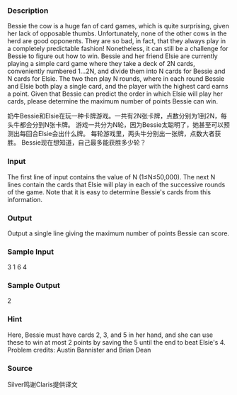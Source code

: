 
### Description
Bessie the cow is a huge fan of card games, which is quite surprising, given her lack of opposable thumbs. Unfortunately, none of the other cows in the herd are good opponents. They are so bad, in fact, that they always play in a completely predictable fashion! Nonetheless, it can still be a challenge for Bessie to figure out how to win.
Bessie and her friend Elsie are currently playing a simple card game where they take a deck of 2N cards, conveniently numbered 1…2N, and divide them into N cards for Bessie and N cards for Elsie. The two then play N rounds, where in each round Bessie and Elsie both play a single card, and the player with the highest card earns a point.
Given that Bessie can predict the order in which Elsie will play her cards, please determine the maximum number of points Bessie can win.

奶牛Bessie和Elsie在玩一种卡牌游戏。一共有2N张卡牌，点数分别为1到2N，每头牛都会分到N张卡牌。
游戏一共分为N轮，因为Bessie太聪明了，她甚至可以预测出每回合Elsie会出什么牌。
每轮游戏里，两头牛分别出一张牌，点数大者获胜。
Bessie现在想知道，自己最多能获胜多少轮？

### Input
The first line of input contains the value of N (1≤N≤50,000).
The  next N lines contain the cards that Elsie will play in each of the  successive rounds of the game. Note that it is easy to determine  Bessie's cards from this information.
### Output
Output a single line giving the maximum number of points Bessie can score.
### Sample Input
3
1
6
4
### Sample Output
2
### Hint
Here, Bessie must have cards 2, 3, and 5 in her hand, and she can use these to win at most 2 points by saving the 5 until the end to beat Elsie's 4.
Problem credits: Austin Bannister and Brian Dean
### Source
Silver鸣谢Claris提供译文